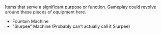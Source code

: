 Items that serve a significant purpose or function. Gameplay could revolve around these pieces of equipment here.
- Fountain Machine
- "Slurpee" Machine (Probably can't actually call it Slurpee)
